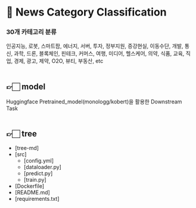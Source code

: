 # 🤖 News Category Classification

### 30개 카테고리 분류
인공지능, 로봇, 스마트팜, 에너지, 서버, 투자, 정부지원, 증강현실, 이동수단, 개발, 통신, 과학, 드론, 블록체인, 핀테크, 커머스, 여행, 미디어, 헬스케어, 의약, 식품, 교육, 직업, 경제, 광고, 제약, O2O, 뷰티, 부동산, etc
<br>
<br>

## 👉🏻 model
Huggingface Pretrained_model(monologg/kobert)을 활용한 Downstream Task
<br>
<br>

## 👉🏻 tree
 * [tree-md]
 * [src]
   * [config.yml]
   * [dataloader.py]
   * [predict.py]
   * [train.py]
 * [Dockerfile]
 * [README.md]
 * [requirements.txt]